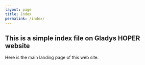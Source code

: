 ```yaml
---
layout: page
title: Index
permalink: /index/
---
```


## This is a simple index file on Gladys HOPER website

Here is the main landing page of this web site.